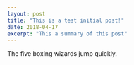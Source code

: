 ```yaml
---
layout: post
title: "This is a test initial post!"
date: 2018-04-17
excerpt: "This a summary of this post"
---
```


The five boxing wizards jump quickly.
